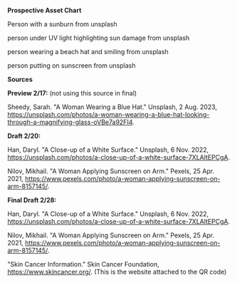**Prospective Asset Chart**

Person with a sunburn from unsplash 

person under UV light highlighting sun damage from unsplash

person wearing a beach hat and smiling from unsplash 

person putting on sunscreen from unsplash 

**Sources**

**Preview 2/17:** (not using this source in final)

Sheedy, Sarah. "A Woman Wearing a Blue Hat." Unsplash, 2 Aug. 2023, https://unsplash.com/photos/a-woman-wearing-a-blue-hat-looking-through-a-magnifying-glass-oVBe7a92FI4. 

**Draft 2/20:**

Han, Daryl. "A Close-up of a White Surface." Unsplash, 6 Nov. 2022, https://unsplash.com/photos/a-close-up-of-a-white-surface-7XLAltEPCgA. 

Nilov, Mikhail. "A Woman Applying Sunscreen on Arm." Pexels, 25 Apr. 2021, https://www.pexels.com/photo/a-woman-applying-sunscreen-on-arm-8157145/. 

**Final Draft 2/28:**

Han, Daryl. "A Close-up of a White Surface." Unsplash, 6 Nov. 2022, https://unsplash.com/photos/a-close-up-of-a-white-surface-7XLAltEPCgA. 

Nilov, Mikhail. "A Woman Applying Sunscreen on Arm." Pexels, 25 Apr. 2021, https://www.pexels.com/photo/a-woman-applying-sunscreen-on-arm-8157145/. 

"Skin Cancer Information." Skin Cancer Foundation, https://www.skincancer.org/. (This is the website attached to the QR code)